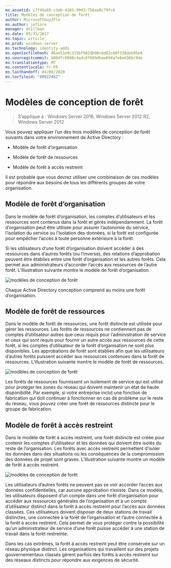 ```yaml
---
ms.assetid: c7f49a65-c3eb-4383-99d3-756aa8c79fc0
title: Modèles de conception de forêt
author: MicrosoftGuyJFlo
ms.author: joflore
manager: mtillman
ms.date: 05/31/2017
ms.topic: article
ms.prod: windows-server
ms.technology: identity-adds
ms.openlocfilehash: 86ae51e9c315bf982db98c6d62c00f338deb05e8
ms.sourcegitcommit: b00d7c8968c4adc8f699dbee694afe6ed36bc9de
ms.translationtype: MT
ms.contentlocale: fr-FR
ms.lasthandoff: 04/08/2020
ms.locfileid: "80822462"
---
```

# <a name="forest-design-models"></a>Modèles de conception de forêt

>S’applique à : Windows Server 2016, Windows Server 2012 R2, Windows Server 2012

Vous pouvez appliquer l’un des trois modèles de conception de forêt suivants dans votre environnement de Active Directory :  
  
-   Modèle de forêt d’organisation  
  
-   Modèle de forêt de ressources  
  
-   Modèle de forêt à accès restreint  
  
Il est probable que vous devrez utiliser une combinaison de ces modèles pour répondre aux besoins de tous les différents groupes de votre organisation.  
  
## <a name="organizational-forest-model"></a>Modèle de forêt d’organisation  
Dans le modèle de forêt d’organisation, les comptes d’utilisateurs et les ressources sont contenus dans la forêt et gérés indépendamment. La forêt d’organisation peut être utilisée pour assurer l’autonomie du service, l’isolation du service ou l’isolation des données, si la forêt est configurée pour empêcher l’accès à toute personne extérieure à la forêt.  
  
Si les utilisateurs d’une forêt d’organisation doivent accéder à des ressources dans d’autres forêts (ou l’inverse), des relations d’approbation peuvent être établies entre une forêt d’organisation et les autres forêts. Cela permet aux administrateurs d’accorder l’accès aux ressources de l’autre forêt. L’illustration suivante montre le modèle de forêt d’organisation.  
  
![modèles de conception de forêt](media/Forest-Design-Models/b1ddb47e-78a5-49c7-bb21-d7421b7b84b8.gif)  
  
Chaque Active Directory conception comprend au moins une forêt d’organisation.  
  
## <a name="resource-forest-model"></a>Modèle de forêt de ressources  
Dans le modèle de forêt de ressources, une forêt distincte est utilisée pour gérer les ressources. Les forêts de ressources ne contiennent pas de comptes d’utilisateur autres que ceux requis pour l’administration de service et ceux qui sont requis pour fournir un autre accès aux ressources de cette forêt, si les comptes d’utilisateur de la forêt d’organisation ne sont plus disponibles. Les approbations de forêt sont établies afin que les utilisateurs d’autres forêts puissent accéder aux ressources contenues dans la forêt de ressources. L’illustration suivante montre le modèle de forêt de ressources.  
  
![modèles de conception de forêt](media/Forest-Design-Models/c0b348a6-958c-4fc5-9035-e2d2a54d5573.gif)  
  
Les forêts de ressources fournissent un isolement de service qui est utilisé pour protéger les zones du réseau qui doivent maintenir un état de haute disponibilité. Par exemple, si votre entreprise inclut une fonction de fabrication qui doit continuer à fonctionner en cas de problème sur le reste du réseau, vous pouvez créer une forêt de ressources distincte pour le groupe de fabrication.  
  
## <a name="restricted-access-forest-model"></a>Modèle de forêt à accès restreint  
Dans le modèle de forêt à accès restreint, une forêt distincte est créée pour contenir les comptes d’utilisateur et les données qui doivent être isolés du reste de l’organisation. Les forêts avec accès restreint permettent d’isoler les données dans des situations où les conséquences de la compromission des données de projet sont graves. L’illustration suivante montre un modèle de forêt à accès restreint.  
  
![modèles de conception de forêt](media/Forest-Design-Models/e49cfc8c-a58a-4386-93bd-d4a6ee00f89c.gif)  
  
Les utilisateurs d’autres forêts ne peuvent pas se voir accorder l’accès aux données confidentielles, car aucune approbation n’existe. Dans ce modèle, les utilisateurs disposent d’un compte dans une forêt d’organisation pour accéder aux ressources générales de l’organisation et à un compte d’utilisateur distinct dans la forêt à accès restreint pour l’accès aux données classées. Ces utilisateurs doivent disposer de deux stations de travail distinctes, une connectée à la forêt de l’organisation et l’autre connectée à la forêt à accès restreint. Cela permet de vous protéger contre la possibilité qu’un administrateur de service d’une forêt puisse accéder à une station de travail dans la forêt restreinte.  
  
Dans les cas extrêmes, la forêt à accès restreint peut être conservée sur un réseau physique distinct. Les organisations qui travaillent sur des projets gouvernementaux classés gèrent parfois des forêts à accès restreint sur des réseaux distincts pour répondre aux exigences de sécurité.  
  


